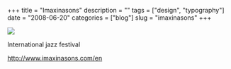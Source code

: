 +++
title = "Imaxinasons"
description = ""
tags = ["design", "typography"]
date = "2008-06-20"
categories = ["blog"]
slug = "imaxinasons"
+++



  <div class="notebook-screenshot"><a href="http://www.imaxinasons.com/en"><img src="//media.konigi.com/bluga/wt485bddb72e4a3.jpg"/></a></div><p>International jazz festival</p>
    
  <a href="http://www.imaxinasons.com/en">http://www.imaxinasons.com/en</a>
